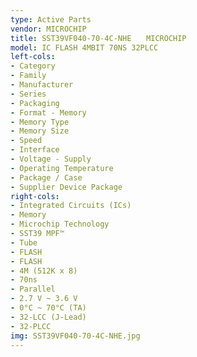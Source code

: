 ```yaml
---
type: Active Parts
vendor: MICROCHIP
title: SST39VF040-70-4C-NHE　　MICROCHIP
model: IC FLASH 4MBIT 70NS 32PLCC
left-cols:
- Category
- Family
- Manufacturer
- Series
- Packaging 
- Format - Memory
- Memory Type
- Memory Size
- Speed
- Interface
- Voltage - Supply
- Operating Temperature
- Package / Case
- Supplier Device Package
right-cols:
- Integrated Circuits (ICs)
- Memory
- Microchip Technology
- SST39 MPF™
- Tube 
- FLASH
- FLASH
- 4M (512K x 8)
- 70ns
- Parallel
- 2.7 V ~ 3.6 V
- 0°C ~ 70°C (TA)
- 32-LCC (J-Lead)
- 32-PLCC
img: SST39VF040-70-4C-NHE.jpg
---
```

